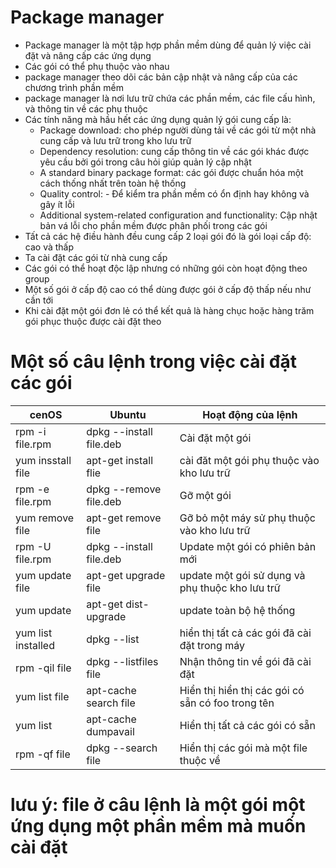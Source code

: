# Package manager 

- Package manager là một tập hợp phần mềm dùng để quản lý việc cài đặt và nâng cấp các ứng dụng   
- Các gói có thể phụ thuộc vào nhau 
- package manager theo dõi các bản cập nhật và nâng cấp của các chương trình phần mềm 
- package manager là nơi lưu trữ chứa các phần mềm, các file cấu hình, và thông tin về các phụ thuộc 
- Các tính năng mà hầu hết các ứng dụng quản lý gói cung cấp là: 
    - Package download: cho phép người dùng tải về các gói từ một nhà cung cấp và lưu trữ trong kho lưu trữ 
    - Dependency resolution: cung cấp thông tin về các gói khác được yêu cầu bởi gói trong câu hỏi giúp quản lý cập nhật 
    - A standard binary package format: các gói được chuẩn hóa một cách thống nhất trên toàn hệ thống
    - Quality control: - Để  kiểm tra phần mềm có ổn định hay không và gây ít lỗi 
    - Additional system-related configuration and functionality: Cập nhật bản vá lỗi cho phần mềm được phân phối trong các gói 
- Tất  cả các hệ điều hành đều cung cấp 2 loại gói đó là gói loại cấp độ: cao và thấp 
- Ta cài đặt các gói từ nhà cung cấp 
- Các gói có thể hoạt độc lập nhưng có những gói còn hoạt động theo group 
- Một số gói ở cấp độ cao có thể dùng được gói ở cấp độ thấp nếu như cần tới
- Khi cài đặt một gói đơn lẻ có thể kết quả là hàng chục hoặc hàng trăm gói phục thuộc được cài đặt theo 


# Một số câu lệnh trong việc cài đặt các gói 
|              cenOS              |              Ubuntu              |                   Hoạt động của lệnh                |
|--------------------------------|----------------------------------|-----------------------------------------------------|
|         rpm -i file.rpm        |      dpkg --install file.deb     |   Cài đặt một gói                                   |
|         yum insstall file      |      apt-get install flie        |   cài đăt một gói phụ thuộc vào kho lưu trữ         |
|         rpm -e file.rpm        |      dpkg --remove  file.deb     |   Gỡ một gói                                        |
|         yum remove file        |      apt-get remove file         |   Gỡ bỏ một máy sử phụ thuộc vào kho lưu trữ        |
|         rpm -U file.rpm        |      dpkg --install file.deb     |   Update một gói có phiên bản mới                   |
|         yum update file        |      apt-get upgrade file        |   update một gói sử dụng và phụ thuộc kho lưu trữ   |
|         yum update             |      apt-get dist-upgrade        |   update toàn bộ hệ thống                           |
|         yum list installed     |      dpkg --list                 |   hiển thị tất cả các gói đã cài đặt trong máy      |
|         rpm -qil file          |      dpkg --listfiles file       |   Nhận thông tin về gói đã cài đặt                  |
|         yum list file          |      apt-cache search file       |   Hiển thị hiển thị các gói có sẵn có foo trong tên |
|         yum list               |      apt-cache dumpavail         |   Hiển thị tất cả các gói có sẵn                    |
|         rpm -qf file           |      dpkg --search file          |   Hiển thị các gói mà một file thuộc về             |


# lưu ý: file ở câu lệnh là một gói một ứng dụng một phần mềm mà muốn cài đặt 
